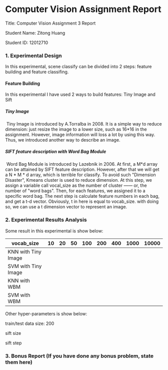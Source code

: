# Computer Vision Assignment Report

Title: Computer Vision Assignment 3 Report

Student Name: Zitong Huang

Student ID: 12012710



### 1. Experimental Design

In this experimental, scene classify can be divided into 2 steps: feature building and feature classifing.

#### Feature Building

In this experimental I have used 2 ways to build features: Tiny Image and Sift

##### Tiny Image

​		Tiny Image is introduced by A.Torralba in 2008. It is a simple way to reduce dimension: just resize the image to a lower size, such as 16*16 in the assignment. However, image information will loss a lot by using this way. Thus, we introduced another way to describe an image.

##### SIFT feature description with Word Bag Module

​		Word Bag Module is introduced by Lazebnik in 2006. At first, a M*d array can be attained by SIFT feature description.   However, after that we will get a N * M * d array, which is terrible for classify. To avoid such "Dimension Disaster", Kmeans cluster is used to reduce dimension. At this step, we assign a variable call vocal_size as the number of cluster —— or, the number of "word bags". Then, for each features, we assigned it to a specific word bag. The next step is calculate feature numbers in each bag, and get a t-d vector. Obviously, t in here is equal to vocab_size. with doing so, we can use a t dimension vector to represent an image.

### 2. Experimental Results Analysis

Some result in this experimental is show below:

| vocab_size          | 10   | 20   | 50   | 100  | 200  | 400  | 1000 | 10000 |
| ------------------- | ---- | ---- | ---- | ---- | ---- | ---- | ---- | ----- |
| KNN with Tiny Image |      |      |      |      |      |      |      |       |
| SVM with Tiny Image |      |      |      |      |      |      |      |       |
| KNN with WBM        |      |      |      |      |      |      |      |       |
| SVM with WBM        |      |      |      |      |      |      |      |       |

Other hyper-parameters is show below:

train/test data size: 200

sift size

sift step



### 3. Bonus Report (If you have done any bonus problem, state them here)

